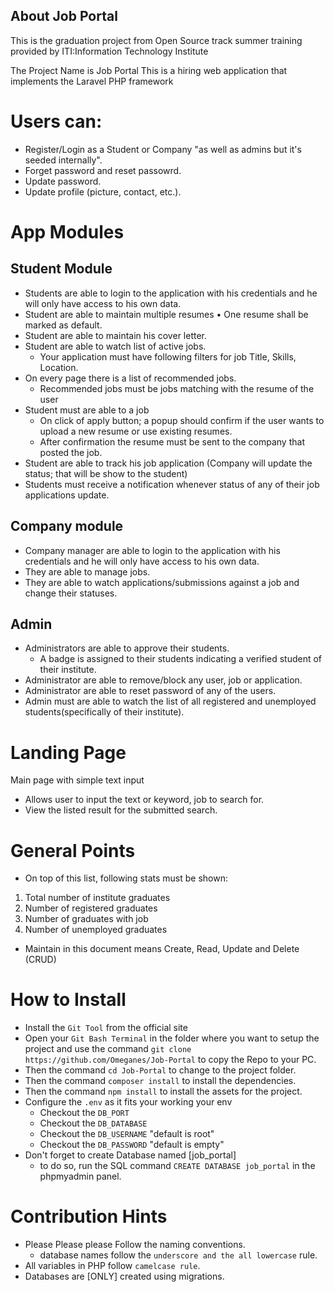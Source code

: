 ## About Job Portal

This is the graduation project from Open Source track summer training provided by ITI:Information Technology Institute

The Project Name is Job Portal
This is a hiring web application that implements the Laravel PHP framework

# Users can:
- Register/Login as a Student or Company "as well as admins but it's seeded internally".
- Forget password and reset passowrd.
- Update password.
- Update profile (picture, contact, etc.).

# App Modules

## Student Module

- Students are able to login to the application with his credentials and he will only have access to his own data.
- Student are able to maintain multiple resumes • One resume shall be marked as default.
- Student are able to maintain his cover letter.
- Student are able to watch list of active jobs.
    - Your application must have following filters for job Title, Skills, Location.
- On every page there is a list of recommended jobs.
    - Recommended jobs must be jobs matching with the resume of the user
- Student must are able to a job
    - On click of apply button; a popup should confirm if the user wants to upload a new resume or use existing resumes.
    - After confirmation the resume must be sent to the company that posted the job.
- Student are able to track his job application (Company will update the status; that will be show to the student)
- Students must receive a notification whenever status of any of their job applications update.


## Company module

- Company manager are able to login to the application with his credentials and he will only have access to his own data.
- They are able to manage jobs.
- They are able to watch applications/submissions against a job and change their statuses.


## Admin

- Administrators are able to approve their students.
    - A badge is assigned to their students indicating a verified student of their institute.
- Administrator are able to remove/block any user, job or application.
- Administrator are able to reset password of any of the users.
- Admin must are able to watch the list of all registered and unemployed students(specifically of their institute).

# Landing Page

Main page with simple text input
- Allows user to input the text or keyword, job to search for.
- View the listed result for the submitted search.

# General Points
- On top of this list, following stats must be shown:
1. Total number of institute graduates
2. Number of registered graduates
3. Number of graduates with job
4. Number of unemployed graduates
- Maintain in this document means Create, Read, Update and Delete (CRUD)


# How to Install

- Install the `Git Tool` from the official site
- Open your `Git Bash Terminal` in the folder where you want to setup the project 
and use the command  `git clone https://github.com/Omeganes/Job-Portal` to copy the Repo to your PC.
- Then the command `cd Job-Portal` to change to the project folder.
- Then the command `composer install` to install the dependencies.
- Then the command `npm install` to install the assets for the project.
- Configure the `.env` as it fits your working your env
    - Checkout the `DB_PORT`
    - Checkout the `DB_DATABASE`
    - Checkout the `DB_USERNAME` "default is root"
    - Checkout the `DB_PASSWORD` "default is empty"
- Don't forget to create Database named [job_portal]
    - to do so, run the SQL command `CREATE DATABASE job_portal` in the phpmyadmin panel.

# Contribution Hints

- Please Please please Follow the naming conventions.
    - database names follow the `underscore and the all lowercase` rule.
- All variables in PHP follow `camelcase rule`.
- Databases are [ONLY] created using migrations.
